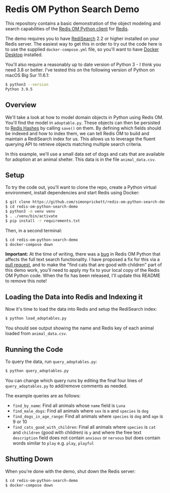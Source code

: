 # Redis OM Python Search Demo

This repository contains a basic demonstration of the object modeling and search capabilities of the [Redis OM Python client](https://github.com/redis/redis-om-python) for [Redis](https://redis.io).

The demo requires you to have [RediSearch](https://oss.redis.com/redisearch/) 2.2 or higher installed on your Redis server.  The easiest way to get this in order to try out the code here is to use the supplied `docker-compose.yml` file, so you'll want to have [Docker Desktop](https://www.docker.com/get-started) installed.  

You'll also require a reasonably up to date version of Python 3 - I think you need 3.8 or better.  I've tested this on the following version of Python on macOS Big Sur 11.6.1:

```bash
$ python3 --version
Python 3.9.5
```

## Overview

We'll take a look at how to model domain objects in Python using Redis OM.  You'll find the model in `adoptable.py`.  These objects can then be persisted to [Redis Hashes](https://www.youtube.com/watch?v=-KdITaRkQ-U) by calling `save()` on them.  By defining which fields should be indexed and how to index them, we can tell Redis OM to build and maintain a RediSearch index for us. This allows us to leverage the fluent querying API to retrieve objects matching multiple search criteria.

In this example, we'll use a small data set of dogs and cats that are available for adoption at an animal shelter.  This data is in the file `animal_data.csv`.

## Setup

To try the code out, you'll want to clone the repo, create a Python virtual environment, install dependencies and start Redis using Docker:

```bash
$ git clone https://github.com/simonprickett/redis-om-python-search-demo.git
$ cd redis-om-python-search-demo
$ python3 -m venv venv
$ . ./venv/bin/activate
$ pip install -r requirements.txt
```

Then, in a second terminal:

```bash
$ cd redis-om-python-search-demo
$ docker-compose down
```

**Important:** At the time of writing, there was a [bug](https://github.com/redis/redis-om-python/issues/42) in Redis OM Python that affects the full text search functionality.  I have proposed a fix for this via a [pull request](https://github.com/redis/redis-om-python/pull/43), and to make the "find cats that are good with children" part of this demo work, you'll need to apply my fix to your local copy of the Redis OM Python code.  When the fix has been released, I'll update this README to remove this note!

## Loading the Data into Redis and Indexing it

Now it's time to load the data into Redis and setup the RediSearch index:

```bash
$ python load_adoptables.py
```

You should see output showing the name and Redis key of each animal loaded from `animal_data.csv`.

## Running the Code

To query the data, run `query_adoptables.py`:

```bash
$ python query_adoptables.py
```

You can change which query runs by editing the final four lines of `query_adoptables.py` to add/remove comments as needed.

The example queries are as follows:

* `find_by_name`: Find all animals whose `name` field is `Luna`
* `find_male_dogs`: Find all animals where `sex` is `m` and `species` is `dog`
* `find_dogs_in_age_range`: Find all animals where `species` is `dog` and `age` is 9 or 10
* `find_cats_good_with_children`: Final all animals where `species` is `cat` and `children` (good with children) is `y` and where the free text `description` field does not contain `anxious` or `nervous` but does contain words similar to `play` e.g. `play`, `playful`

## Shutting Down

When you're done with the demo, shut down the Redis server:

```bash
$ cd redis-om-python-search-demo
$ docker-compose down
```
